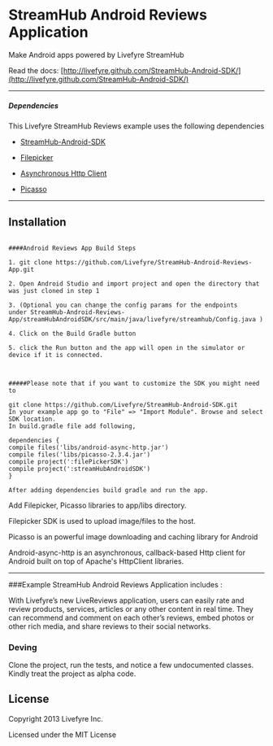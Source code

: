 StreamHub Android Reviews Application
=============================

Make Android apps powered by Livefyre StreamHub

Read the docs: [http://livefyre.github.com/StreamHub-Android-SDK/](http://livefyre.github.com/StreamHub-Android-SDK/)

--------
##### Dependencies
This Livefyre StreamHub Reviews example uses the following dependencies

* [StreamHub-Android-SDK](https://github.com/Livefyre/StreamHub-Android-SDK/)

* [Filepicker](https://github.com/Ink/filepicker-android)

* [Asynchronous Http Client](https://github.com/loopj/android-async-http)

* [Picasso](https://github.com/square/picasso)

----
Installation
--------------

```

####Android Reviews App Build Steps

1. git clone https://github.com/Livefyre/StreamHub-Android-Reviews-App.git

2. Open Android Studio and import project and open the directory that was just cloned in step 1

3. (Optional you can change the config params for the endpoints under StreamHub-Android-Reviews-App/streamHubAndroidSDK/src/main/java/livefyre/streamhub/Config.java )

4. Click on the Build Gradle button 

5. click the Run button and the app will open in the simulator or device if it is connected.



#####Please note that if you want to customize the SDK you might need to

git clone https://github.com/Livefyre/StreamHub-Android-SDK.git
In your example app go to "File" => "Import Module". Browse and select SDK location.
In build.gradle file add following,

dependencies {
compile files('libs/android-async-http.jar')
compile files('libs/picasso-2.3.4.jar')
compile project(':filePickerSDK')
compile project(':streamHubAndroidSDK')
}

After adding dependencies build gradle and run the app.

```

Add Filepicker, Picasso libraries to app/libs directory.

Filepicker SDK is used to upload image/files to the host.

Picasso is an powerful image downloading and caching library for Android

Android-async-http is an asynchronous, callback-based Http client for Android built on top of Apache's HttpClient libraries.

-----

###Example StreamHub Android Reviews Application includes :

With Livefyre’s new LiveReviews application, users can easily rate and review products, services, articles or any other content in real time. They can recommend and comment on each other’s reviews, embed photos or other rich media, and share reviews to their social networks.

### Deving

Clone the project, run the tests, and notice a few undocumented classes. Kindly treat the project as alpha code.

## License

Copyright 2013 Livefyre Inc.

Licensed under the MIT License